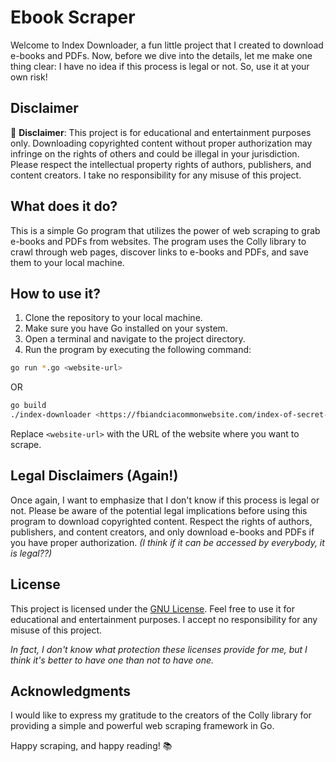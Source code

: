 # Ebook Scraper

Welcome to Index Downloader, a fun little project that I created to download e-books and PDFs. Now, before we dive into the details, let me make one thing clear: I have no idea if this process is legal or not. So, use it at your own risk!

## Disclaimer

🚨 **Disclaimer**: This project is for educational and entertainment purposes only. Downloading copyrighted content without proper authorization may infringe on the rights of others and could be illegal in your jurisdiction. Please respect the intellectual property rights of authors, publishers, and content creators. I take no responsibility for any misuse of this project.

## What does it do?

This is a simple Go program that utilizes the power of web scraping to grab e-books and PDFs from websites. The program uses the Colly library to crawl through web pages, discover links to e-books and PDFs, and save them to your local machine.

## How to use it?

1. Clone the repository to your local machine.
2. Make sure you have Go installed on your system.
3. Open a terminal and navigate to the project directory.
4. Run the program by executing the following command:

```sh
go run *.go <website-url>
```

OR

```sh
go build
./index-downloader <https://fbiandciacommonwebsite.com/index-of-secret-government-files>
```

Replace `<website-url>` with the URL of the website where you want to scrape.

## Legal Disclaimers (Again!)

Once again, I want to emphasize that I don't know if this process is legal or not. Please be aware of the potential legal implications before using this program to download copyrighted content. Respect the rights of authors, publishers, and content creators, and only download e-books and PDFs if you have proper authorization. _(I think if it can be accessed by everybody, it is legal??)_

## License

This project is licensed under the [GNU License](LICENSE). Feel free to use it for educational and entertainment purposes. I accept no responsibility for any misuse of this project. 

_In fact, I don't know what protection these licenses provide for me, but I think it's better to have one than not to have one._

## Acknowledgments

I would like to express my gratitude to the creators of the Colly library for providing a simple and powerful web scraping framework in Go.

Happy scraping, and happy reading! 📚